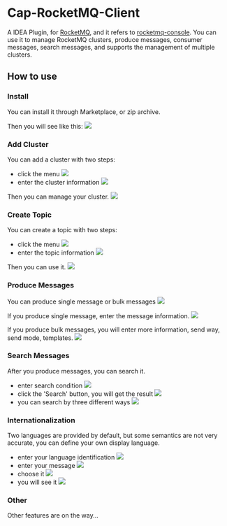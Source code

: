 # Cap-RocketMQ-Client

A IDEA Plugin, for [RocketMQ](https://github.com/apache/rocketmq), and it refers to [rocketmq-console](https://github.com/apache/rocketmq-externals/tree/master/rocketmq-console).
You can use it to manage RocketMQ clusters, produce messages, consumer messages, search messages, and supports the management of multiple clusters.

## How to use

### Install

You can install it through Marketplace, or zip archive.

Then you will see like this:
![](images/install_01.png)

### Add Cluster

You can add a cluster with two steps:
* click the menu
![](images/add_cluster_01.png)
* enter the cluster information
![](images/add_cluster_02.png)

Then you can manage your cluster.
![](images/add_cluster_03.png)

### Create Topic

You can create a topic with two steps:
* click the menu
![](images/create_topic_01.png)
* enter the topic information
![](images/create_topic_02.png)

Then you can use it.
![](images/create_topic_03.png)

### Produce Messages

You can produce single message or bulk messages
![](images/produce_message_01.png)

If you produce single message, enter the message information.
![](images/produce_message_02.png)

If you produce bulk messages, you will enter more information, send way, send mode, templates.
![](images/produce_message_03.png)

### Search Messages

After you produce messages, you can search it.
* enter search condition
![](images/search_message_01.png)
* click the 'Search' button, you will get the result
![](images/search_message_02.png)
* you can search by three different ways
![](images/search_message_03.png)


### Internationalization

Two languages are provided by default, but some semantics are not very accurate, you can define your own display language.
* enter your language identification
![](images/i18n_01.png)
* enter your message
![](images/i18n_02.png)
* choose it
![](images/i18n_03.png)
* you will see it
![](images/i18n_04.png)

### Other

Other features are on the way...